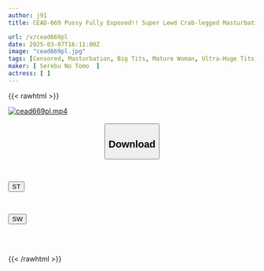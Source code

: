 ```yaml
---
author: j91
title: CEAD-669 Pussy Fully Exposed!! Super Lewd Crab-legged Masturbation ~15 Women Who Show Off Their Vulgar Hip Movements And Climax~

url: /v/cead669pl
date: 2025-03-07T16:11:00Z
image: "cead669pl.jpg"
tags: [Censored, Masturbation, Big Tits, Mature Woman, Ultra-Huge Tits, Acme · Orgasm	]
maker: [ Serebu No Tomo  ]
actress: [ ]
---
```



{{< rawhtml >}}

<div class="video" data-videoid="KQQ9jlm2qRU0Vzw">
    <a href="javascript:;">
        <img src="/v/cead669pl/cead669pl.jpg" width="WIDTH" height="HEIGHT" alt="cead669pl.mp4" loading="lazy">
    </a>
</div>

<script type="text/javascript" src="https://j91.asia/asset/on-demand-st.js"></script>

<br>
  <link rel="stylesheet" href="https://j91.asia/asset/bs5.css">
  
  <center>
  <button class="btn btn-primary" type="button" data-bs-toggle="collapse" data-bs-target=".multi-collapse" aria-expanded="false" aria-controls="multiCollapseExample1 multiCollapseExample2"><h2>Download</h2></button></center>
</p>
<div class="row">
  <div class="col">
    <div class="collapse multi-collapse" id="multiCollapseExample1">
      <div class="card card-body">
	      	      <br>
<div class="buttons">  
<p><a href="/v/cead669pl/st.html" target="_blank"><button class="btn-hover color-3"><i class="fa fa-download"></i> ST</button></a></p></div>
    </div>
  </div>
</div>
  <div class="col">
    <div class="collapse multi-collapse" id="multiCollapseExample2">
      <div class="card card-body">
	      <br>
<div class="buttons">
<p><a href="/v/cead669pl/sw.html" target="_blank"><button class="btn-hover color-2"><i class="fa fa-download"></i> SW</button></a></p></div>
<br><br>
      </div>
    </div>
  </div>
</div>

{{< /rawhtml >}}